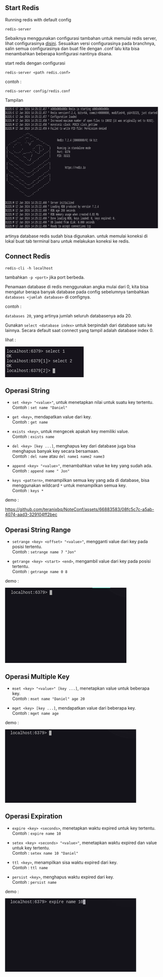 ## Start Redis

Running redis with default config
```
redis-server
```

Sebaiknya menggunakan configurasi tambahan untuk memulai redis server, lihat configurasinya [disini](https://github.com/redis/redis/blob/7.2/redis.conf). Sesuaikan versi configurasinya pada branchnya, salin semua configurasinya dan buat file dengan .conf lalu kita bisa menambahkan beberapa konfigurasi nantinya disana.

start redis dengan configurasi
```
redis-server <path redis.conf>
```
contoh : 
```
redis-server config/redis.conf
```

Tampilan

<img src="/Redis/asset/basic/view-start.png" style="width:800px;height:400px;">

artinya database redis sudah bisa digunakan. untuk memulai koneksi di lokal buat tab terminal baru untuk melakukan koneksi ke redis.

## Connect Redis

```
redis-cli -h localhost
```
tambahkan `-p <port>` jika port berbeda.

Penamaan database di redis menggunakan angka mulai dari 0, kita bisa mengatur berapa banyak database pada config sebelumnya tambahkan `databases <jumlah database>` di confignya.

contoh :

`databases 20`, yang artinya jumlah seluruh databasenya ada 20.

Gunakan `select <database index>` untuk berpindah dari database satu ke lainnya. Secara default saat connect yang tampil adalah database index 0.

lihat :

![](/Redis/asset/basic/selectdb.png)


## Operasi String

- `set <key> "<value>"`, untuk menetapkan nilai untuk suatu key tertentu.<br/>
Contoh : `set name "Daniel"`

- `get <key>`, mendapatkan value dari key.<br/>
Contoh : `get name`

- `exists <key>`, untuk mengecek apakah key memiliki value.<br/>
Contoh : `exists name`

- `del <key> [key ...]`, menghapus key dari database juga bisa menghapus banyak key secara bersamaan.<br/>
Contoh : `del name` atau `del name1 name2 name3`

- `append <key> "<value>"`, menambahkan value ke key yang sudah ada.<br/>
Contoh : `append name " Jon"`

- `keys <pattern>`, menampilkan semua key yang ada di database, bisa menggunakan wildcard `*` untuk menampilkan semua key.<br/>
Contoh : `keys *`

demo : 

https://github.com/teranixbq/NoteConf/assets/66883583/08fc5c7c-a5ab-4074-aad3-329104ff2bec

## Operasi String Range
- `setrange <key> <offset> "<value>"`, mengganti value dari key pada posisi tertentu.<br/>
Contoh : `setrange name 7 "Jon"`

- `getrange <key> <start> <end>`, mengambil value dari key pada posisi tertentu.<br/>
Contoh : `getrange name 0 8` <br/>

demo : 

![](/Redis/asset/basic/stringrange.gif)

## Operasi Multiple Key

- `mset <key> "<value>" [key ...]`, menetapkan value untuk beberapa key.<br/>
Contoh : `mset name "Daniel" age 20`

- `mget <key> [key ...]`, mendapatkan value dari beberapa key.<br/>
Contoh : `mget name age`

demo : 

![](/Redis/asset/basic/multiplekey.gif)

## Operasi Expiration

- `expire <key> <seconds>`, menetapkan waktu expired untuk key tertentu.<br/>
Contoh : `expire name 10`

- `setex <key> <seconds> "<value>"`, menetapkan waktu expired dan value untuk key tertentu.<br/>
Contoh : `setex name 10 "Daniel"`

- `ttl <key>`, menampilkan sisa waktu expired dari key.<br/>
Contoh : `ttl name`

- `persist <key>`, menghapus waktu expired dari key.<br/>
Contoh : `persist name`

demo :

![](/Redis/asset/basic/expiration.gif)


